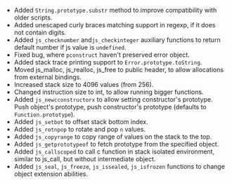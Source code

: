 * Added `String.prototype.substr` method to improve compatibility with older scripts.
* Added unescaped curly braces matching support in regexp, if it does not contain digits.
* Added `js_checknumber` and`js_checkinteger` auxiliary functions to return default number if js value is `undefined`.
* Fixed bug, where `pconstruct` haven't preserved error object.
* Added stack trace printing support to `Error.prototype.toString`.
* Moved js_malloc, js_realloc, js_free to public header, to allow allocations from external bindings.
* Increased stack size to 4096 values (from 256).
* Changed instruction size to int, to allow running bigger functions.
* Added `js_newcconstructorx` to allow setting constructor's prototype. 
  Push object's prototype, push constructor's prototype (defaults to `Function.prototype`).
* Added `js_setbot` to offset stack bottom index.
* Added `js_rotnpop` to rotate and pop `n` values.
* Added `js_copyrange` to copy range of values on the stack to the top.
* Added `js_getprototypeof` to fetch prototype from the specified object.
* Added `js_callscoped` to call c function in stack isolated environment, similar to js_call, but without intermediate object.
* Added `js_seal`, `js_freeze`, `js_issealed`, `js_isfrozen` functions to change object extension abilities.
